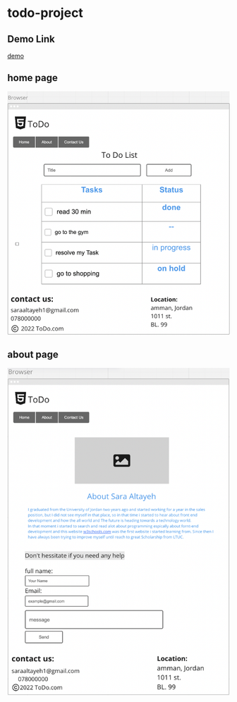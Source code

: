 # todo-project

## Demo Link
[demo](https://github.com/saraaltayeh/todo-project)

## home page
![home](./aseets/Home-page.png)

## about page
![about](./aseets/about-page.png)
